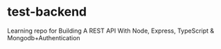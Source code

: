 # test-backend
Learning repo for Building A REST API With Node, Express, TypeScript & Mongodb+Authentication
